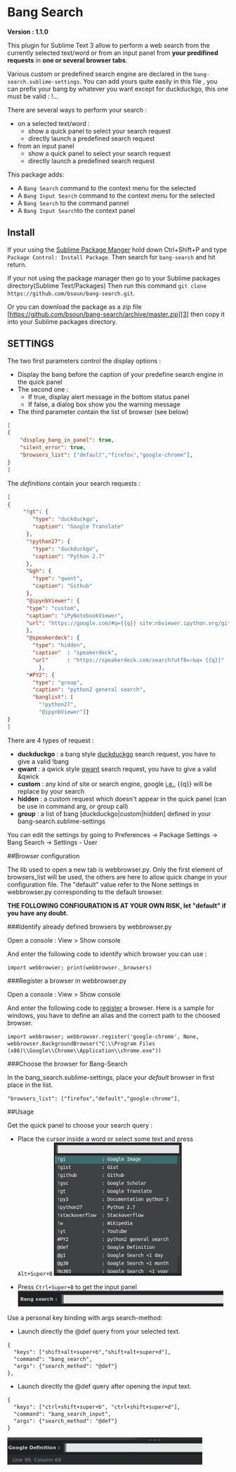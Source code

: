 Bang Search 
=============

**Version : 1.1.0**

This plugin for Sublime Text 3 allow to perform a web search from the currently selected text/word or from an input panel from **your predifined requests** in **one or several browser tabs**.


Various custom or predefined search engine are declared in the `bang-search.sublime-settings`.
You can add yours quite easily in this file , you can prefix your bang by whatever you want except for duckduckgo, this one must be valid : !...


There are several ways to perform your search :
* on a selected text/word :
	- show a quick panel to select your search request
	- directly launch a predefined search request	
* from an input panel
	- show a quick panel to select your search request
	- directly launch a predefined search request	

This package adds: 

* A `Bang Search` command to the context menu for the selected
* A `Bang Input Search` command to the context menu for the selected
* A `Bang Search` to the command pannel
* A `Bang Input Search`to the context panel

## Install

If your using the [Sublime Package Manger][2] hold down Ctrl+Shift+P and type
`Package Control: Install Package`. Then search for `bang-search` and hit return.

If your not using the package manager then go to your Sublime packages directory(Sublime Text/Packages) Then run this command `git clone https://github.com/bsoun/bang-search.git`.

Or you can download the package as a zip file [https://github.com/bsoun/bang-search/archive/master.zip][3] then copy it into your Sublime packages directory.


## SETTINGS

The two first parameters control the display options :
- Display the bang before the caption of your predefine search engine in the quick panel
- The second one :   
	* If true, display alert message in the bottom status panel
	* If false, a dialog box show you the warning message
- The third parameter contain the list of browser (see below)
```json
[
{
    "display_bang_in_panel": true,
    "silent_error": true,
    "browsers_list": ["default","firefox","google-chrome"],
}
]
```
The *definitions* contain your search requests :
```json
[
{
     "!gt": {
        "type": "duckduckgo",
        "caption": "Google Translate"
      },
      "!python27": {
        "type": "duckduckgo",
        "caption": "Python 2.7"
      },
      "&gh": {
        "type": "qwant",
        "caption": "Github"
      },
      "@ipynbViewer": {      
      "type": "custom",
      "caption": "iPyNotebookViewer",
      "url": "https://google.com/#q={{q}} site:nbviewer.ipython.org/github/"
      },   
      "@speakerdeck": {
        "type": "hidden",
        "caption"  : "speakerdeck",
        "url"      : "https://speakerdeck.com/search?utf8=✓&q= {{q}}"
          },      
      "#PY2": {
        "type": "group",
        "caption": "python2 general search",
        "banglist": [
          "!python27",
          "@ipynbViewer"]}
}
]
```

There are 4 types of request :  
* **duckduckgo** : a bang style [duckduckgo][5] search request, you have to give a valid !bang
* **qwant** : a qwick style [qwant][6] search request, you have to give a valid &qwick
* **custom** : any kind of site or search engine, google [i.e.][4], {{q}} will be replace by your search 
* **hidden** : a custom request which doesn't appear in the quick panel (can be use in command arg, or group call)
* **group** : a list of bang [duckduckgo|custom|hidden] defined in your bang-search.sublime-settings



You can edit the settings by going to Preferences -> Package Settings -> Bang Search -> Settings - User

##Browser configuration

The lib used to open a new tab is webbrowser.py. Only the first element of browsers_list will be used, the others are here to allow quick change in your configuration file. The "default" value refer to the None settings in webbrowser.py corresponding to the default browser.

**THE FOLLOWING CONFIGURATION IS AT YOUR OWN RISK, let "default" if you have any doubt.**

###Identify already defined browsers by webbrowser.py

Open a console : View > Show console

And enter the following code to identify which browser you can use :
```
import webbrowser; print(webbrowser._browsers)
```

###Register a browser in webbrowser.py

Open a console : View > Show console

And enter the following code to [register](https://docs.python.org/3/library/webbrowser.html#webbrowser.register) a browser. Here is a sample for windows, you have to define an alias and the correct path to the choosed browser.
```
import webbrowser; webbrowser.register('google-chrome', None, webbrowser.BackgroundBrowser("C:\\Program Files (x86)\\Google\\Chrome\\Application\\chrome.exe"))
```

###Choose the browser for Bang-Search

In the bang_search.sublime-settings, place your _default_ browser in first place in the list.
```
"browsers_list": ["firefox","default","google-chrome"],
```

##Usage

Get the quick panel to choose your search query :
- Place the cursor inside a word or select some text and press `Alt+Super+B`
![quick_panel][quick_panel]

- Press `Ctrl+Super+B` to get the input panel
![input_panel][input_panel]



Use a personal key binding with args search-method:

- Launch directly the @def query from your selected text.
```
{
  "keys": ["shift+alt+super+b","shift+alt+super+d"], 
  "command": "bang_search",
  "args": {"search_method": "@def"}
},
```
- Launch directly the @def query after opening the input text.
```
{
  "keys": ["ctrl+shift+super+b", "ctrl+shift+super+d"], 
  "command": "bang_search_input",
  "args": {"search_method": "@def"}
}
```
![input_definition][input_definition]


  [1]: http://www.sublimetext.com
  [2]: https://sublime.wbond.net/
  [3]: https://github.com/bsoun/bang-search/archive/master.zip
  [4]: http://www.googleguide.com/advanced_operators_reference.html
  [5]: https://duckduckgo.com/bang
  [6]: https://www.qwant.com/qwick


[quick_panel]: https://raw.githubusercontent.com/bsoun/bang-search/master/doc/quick_panel.gif
[input_panel]: https://raw.githubusercontent.com/bsoun/bang-search/master/doc/input_panel.gif
[input_definition]:https://raw.githubusercontent.com/bsoun/bang-search/master/doc/input_definition.gif
